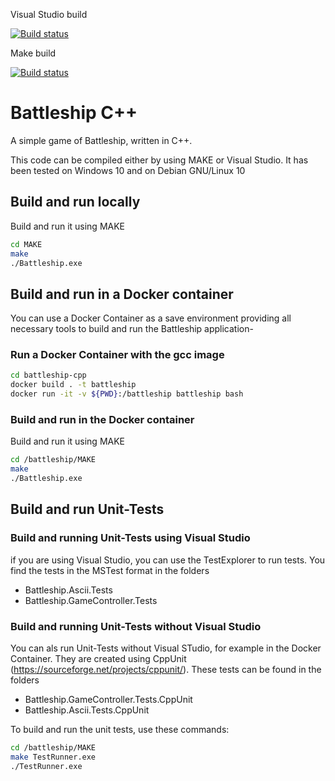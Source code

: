 Visual Studio build

[![Build status](https://psdstewards.visualstudio.com/PSD/_apis/build/status/proscrumdev.battleship-cpp-CI)](https://psdstewards.visualstudio.com/PSD/_build/latest?definitionId=18)

Make build

[![Build status](https://psdstewards.visualstudio.com/PSD/_apis/build/status/proscrumdev.battleship-cpp-CI)](https://psdstewards.visualstudio.com/PSD/_build/latest?definitionId=20)

# Battleship C++
A simple game of Battleship, written in C++.

This code can be compiled either by using MAKE or Visual Studio. It has been tested on Windows 10 and on Debian GNU/Linux 10

## Build and run locally

Build and run it using MAKE
```bash
cd MAKE
make
./Battleship.exe
```

## Build and run in a Docker container

You can use a Docker Container as a save environment providing all necessary tools to build and run the Battleship application-

### Run a Docker Container with the gcc image

```bash
cd battleship-cpp
docker build . -t battleship
docker run -it -v ${PWD}:/battleship battleship bash
```

### Build and run in the Docker container

Build and run it using MAKE
```bash
cd /battleship/MAKE
make
./Battleship.exe
```

## Build and run Unit-Tests

### Build and running Unit-Tests using Visual Studio

if you are using Visual Studio, you can use the TestExplorer to run tests. You find the tests in the MSTest format in the folders
- Battleship.Ascii.Tests
- Battleship.GameController.Tests

### Build and running Unit-Tests without Visual Studio

You can als run Unit-Tests without Visual STudio, for example in the Docker Container. They are created using CppUnit (https://sourceforge.net/projects/cppunit/). These tests can be found in the folders
- Battleship.GameController.Tests.CppUnit
- Battleship.Ascii.Tests.CppUnit

To build and run the unit tests, use these commands:

```bash
cd /battleship/MAKE
make TestRunner.exe
./TestRunner.exe
```

